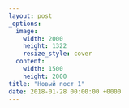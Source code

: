 ```yaml
---
layout: post
_options:
  image:
    width: 2000
    height: 1322
    resize_style: cover
  content:
    width: 1500
    height: 2000
title: "Новый пост 1"
date: 2018-01-28 00:00:00 +0000
---
```

